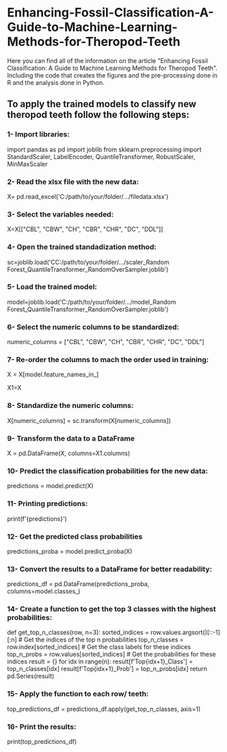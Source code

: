 # Enhancing-Fossil-Classification-A-Guide-to-Machine-Learning-Methods-for-Theropod-Teeth
Here you can find all of the information on the article "Enhancing Fossil Classification: A Guide to Machine Learning Methods for Theropod Teeth". Including the code that creates the figures and the pre-processing done in R and the analysis done in Python.

## To apply the trained models to classify new theropod teeth follow the following steps:

### 1- Import libraries:

import pandas as pd
import joblib
from sklearn.preprocessing import StandardScaler, LabelEncoder, QuantileTransformer, RobustScaler, MinMaxScaler

### 2- Read the xlsx file with the new data:

X= pd.read_excel('C:/path/to/your/folder/.../filedata.xlsx')

### 3- Select the variables needed:

X=X[["CBL", "CBW", "CH", "CBR", "CHR", "DC", "DDL"]]

### 4-  Open the trained standadization method:

sc=joblib.load('CC:/path/to/your/folder/.../scaler_Random Forest_QuantileTransformer_RandomOverSampler.joblib')

### 5- Load the trained model:

model=joblib.load('C:/path/to/your/folder/.../model_Random Forest_QuantileTransformer_RandomOverSampler.joblib')

### 6- Select the numeric columns to be standardized:

numeric_columns = ["CBL", "CBW", "CH", "CBR", "CHR", "DC", "DDL"]


### 7- Re-order the columns to mach the order used in training:

X = X[model.feature_names_in_]

X1=X


### 8- Standardize the numeric columns:

X[numeric_columns] = sc.transform(X[numeric_columns])


### 9- Transform the data to a DataFrame

X = pd.DataFrame(X, columns=X1.columns)


### 10- Predict the classification probabilities for the new data:

predictions = model.predict(X)


### 11- Printing predictions:

print(f'{predictions}')


### 12- Get the predicted class probabilities

predictions_proba = model.predict_proba(X)


### 13- Convert the results to a DataFrame for better readability:

predictions_df = pd.DataFrame(predictions_proba, columns=model.classes_)


### 14- Create a function to get the top 3 classes with the highest probabilities:

def get_top_n_classes(row, n=3):
    sorted_indices = row.values.argsort()[::-1][:n]  # Get the indices of the top n probabilities
    top_n_classes = row.index[sorted_indices]        # Get the class labels for these indices
    top_n_probs = row.values[sorted_indices]         # Get the probabilities for these indices
        result = {}
    for idx in range(n):
        result[f'Top{idx+1}_Class'] = top_n_classes[idx]
        result[f'Top{idx+1}_Prob'] = top_n_probs[idx]
    return pd.Series(result)


### 15-  Apply the function to each row/ teeth:

top_predictions_df = predictions_df.apply(get_top_n_classes, axis=1)


### 16- Print the results:

print(top_predictions_df)
